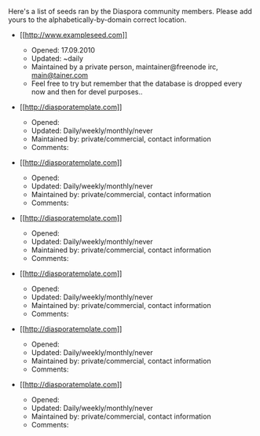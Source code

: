 Here's a list of seeds ran by the Diaspora community members. Please add yours to the alphabetically-by-domain correct location.

* [[http://www.exampleseed.com]]
    * Opened: 17.09.2010
    * Updated: ~daily
    * Maintained by a private person, maintainer@freenode irc, main@tainer.com
    * Feel free to try but remember that the database is dropped every now and then for devel purposes..

* [[http://diasporatemplate.com]]
    * Opened: 
    * Updated: Daily/weekly/monthly/never
    * Maintained by: private/commercial, contact information
    * Comments:

* [[http://diasporatemplate.com]]
    * Opened: 
    * Updated: Daily/weekly/monthly/never
    * Maintained by: private/commercial, contact information
    * Comments:

* [[http://diasporatemplate.com]]
    * Opened: 
    * Updated: Daily/weekly/monthly/never
    * Maintained by: private/commercial, contact information
    * Comments:

* [[http://diasporatemplate.com]]
    * Opened: 
    * Updated: Daily/weekly/monthly/never
    * Maintained by: private/commercial, contact information
    * Comments:

* [[http://diasporatemplate.com]]
    * Opened: 
    * Updated: Daily/weekly/monthly/never
    * Maintained by: private/commercial, contact information
    * Comments:

* [[http://diasporatemplate.com]]
    * Opened: 
    * Updated: Daily/weekly/monthly/never
    * Maintained by: private/commercial, contact information
    * Comments:

